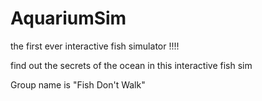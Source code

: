 # AquariumSim
the first ever interactive fish simulator !!!!

find out the secrets of the ocean in this interactive fish sim 

Group name is "Fish Don't Walk"

